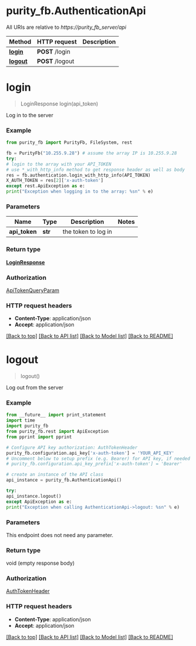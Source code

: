 # purity_fb.AuthenticationApi

All URIs are relative to *https://purity_fb_server/api*

Method | HTTP request | Description
------------- | ------------- | -------------
[**login**](AuthenticationApi.md#login) | **POST** /login |
[**logout**](AuthenticationApi.md#logout) | **POST** /logout |


# **login**
> LoginResponse login(api_token)



Log in to the server

### Example
```python
from purity_fb import PurityFb, FileSystem, rest

fb = PurityFb("10.255.9.28") # assume the array IP is 10.255.9.28
try:
# login to the array with your API_TOKEN
# use *_with_http_info method to get response header as well as body
res = fb.authentication.login_with_http_info(API_TOKEN)
X_AUTH_TOKEN = res[2]['x-auth-token']
except rest.ApiException as e:
print("Exception when logging in to the array: %sn" % e)
```

### Parameters

Name | Type | Description | Notes
------------- | ------------- | ------------- | -------------
**api_token** | **str**| the token to log in |

### Return type

[**LoginResponse**](LoginResponse.md)

### Authorization

[ApiTokenQueryParam](index.md#ApiTokenQueryParam)

### HTTP request headers

- **Content-Type**: application/json
- **Accept**: application/json

[[Back to top]](#) [[Back to API list]](index.md#documentation-for-api-endpoints) [[Back to Model list]](index.md#documentation-for-models) [[Back to README]](index.md)

# **logout**
> logout()



Log out from the server

### Example
```python
from __future__ import print_statement
import time
import purity_fb
from purity_fb.rest import ApiException
from pprint import pprint

# Configure API key authorization: AuthTokenHeader
purity_fb.configuration.api_key['x-auth-token'] = 'YOUR_API_KEY'
# Uncomment below to setup prefix (e.g. Bearer) for API key, if needed
# purity_fb.configuration.api_key_prefix['x-auth-token'] = 'Bearer'

# create an instance of the API class
api_instance = purity_fb.AuthenticationApi()

try:
api_instance.logout()
except ApiException as e:
print("Exception when calling AuthenticationApi->logout: %sn" % e)
```

### Parameters
This endpoint does not need any parameter.

### Return type

void (empty response body)

### Authorization

[AuthTokenHeader](index.md#AuthTokenHeader)

### HTTP request headers

- **Content-Type**: application/json
- **Accept**: application/json

[[Back to top]](#) [[Back to API list]](index.md#documentation-for-api-endpoints) [[Back to Model list]](index.md#documentation-for-models) [[Back to README]](index.md)

